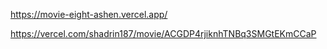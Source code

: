 https://movie-eight-ashen.vercel.app/

https://vercel.com/shadrin187/movie/ACGDP4rjiknhTNBq3SMGtEKmCCaP
